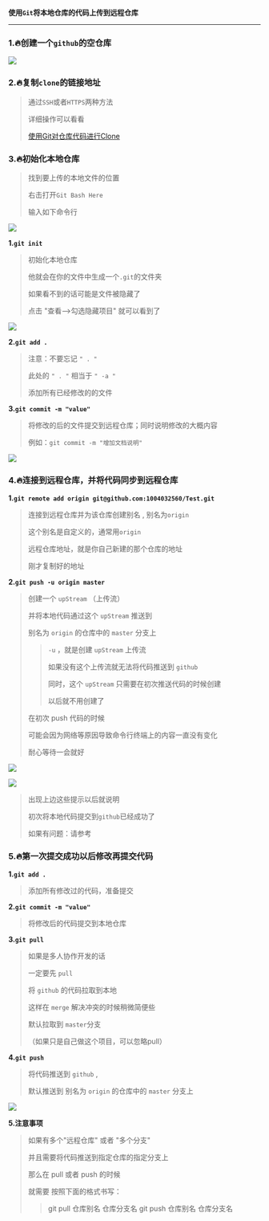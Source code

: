 **使用`Git`将本地仓库的代码上传到远程仓库**

****



### 1.:fire:创建一个`github`的空仓库

![](https://raw.githubusercontent.com/1004032560/Git/master/image/create_repository.png)



### 2.:fire:复制`clone`的链接地址

> 通过`SSH`或者`HTTPS`两种方法
>
> 详细操作可以看看
>
> [使用Git对仓库代码进行Clone](https://github.com/1004032560/Git/blob/master/使用Git对代码进行clone.md)



### 3.:fire:初始化本地仓库

> 找到要上传的本地文件的位置
>
> 右击打开`Git Bash Here`
>
> 输入如下命令行

![](https://raw.githubusercontent.com/1004032560/Git/master/image/gitBash_window.png)



**1.`git init`**

> 初始化本地仓库
>
> 他就会在你的文件中生成一个`.git`的文件夹
>
> 如果看不到的话可能是文件被隐藏了
>
> 点击 "查看——>勾选隐藏项目" 就可以看到了

![](https://raw.githubusercontent.com/1004032560/Git/master/image/git_init.png)



**2.`git add .`**

> 注意：不要忘记  `" . "`
>
> 此处的 `" . "` 相当于 `" -a "`
>
> 添加所有已经修改的的文件



**3.`git commit -m "value"`**

> 将修改的后的文件提交到远程仓库；同时说明修改的大概内容
>
> 例如：`git commit -m "增加文档说明"`

![](https://raw.githubusercontent.com/1004032560/Git/master/image/ready_commit.png)



### 4.:fire:连接到远程仓库，并将代码同步到远程仓库

**1.`git remote add origin git@github.com:1004032560/Test.git`**

> 连接到远程仓库并为该仓库创建别名 , 别名为`origin` 
>
> 这个别名是自定义的，通常用`origin` 
>
> 远程仓库地址，就是你自己新建的那个仓库的地址
>
> 刚才复制好的地址



**2.`git push -u origin master`**

> 创建一个 `upStream` （上传流）
>
> 并将本地代码通过这个 `upStream` 推送到
>
>  别名为 `origin` 的仓库中的 `master` 分支上
>
> >`-u` ，就是创建 `upStream` 上传流
> >
> >如果没有这个上传流就无法将代码推送到 `github`
> >
> >同时，这个 `upStream` 只需要在初次推送代码的时候创建
> >
> >以后就不用创建了
>
> 在初次 push 代码的时候
>
> 可能会因为网络等原因导致命令行终端上的内容一直没有变化
>
> 耐心等待一会就好

![](https://raw.githubusercontent.com/1004032560/Git/master/image/20190913165559.png)

![](https://raw.githubusercontent.com/1004032560/Git/master/image/20190913165634.png)

> 出现上边这些提示以后就说明
>
> 初次将本地代码提交到`github`已经成功了
>
> 如果有问题：请参考



### 5.:fire:第一次提交成功以后修改再提交代码

**1.`git add .`**

> 添加所有修改过的代码，准备提交

**2.`git commit -m "value"`**

> 将修改后的代码提交到本地仓库

**3.`git pull`**

> 如果是多人协作开发的话
>
> 一定要先 `pull` 
>
> 将 `github` 的代码拉取到本地
>
> 这样在 `merge` 解决冲突的时候稍微简便些
>
> 默认拉取到 `master`分支
>
> （如果只是自己做这个项目，可以忽略pull）

**4.`git push`**

> 将代码推送到 `github` ,
>
> 默认推送到 别名为 `origin` 的仓库中的 `master` 分支上

![](https://raw.githubusercontent.com/1004032560/Git/master/image/successce.png)

**5.注意事项**

> 如果有多个"远程仓库" 或者 "多个分支"
>
> 并且需要将代码推送到指定仓库的指定分支上
>
> 那么在 pull 或者 push 的时候
>
> 就需要 按照下面的格式书写：
>
> > git pull 仓库别名 仓库分支名
> > git push 仓库别名 仓库分支名

